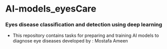 # AI-models_eyesCare
### Eyes disease classification and detection using deep learning
  
* This repository contains tasks for preparing and training AI models to diagnose eye diseases
developed by : Mostafa Ameen
